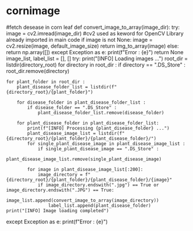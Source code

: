# cornimage
#fetch desease in corn leaf
def convert_image_to_array(image_dir):
    try:
        image = cv2.imread(image_dir)  #cv2 used as keword for OpenCV Library already imported in main code
        if image is not None:
            image = cv2.resize(image, default_image_size)
            return img_to_array(image)
        else:
            return np.array([])
    except Exception as e:
        print(f"Error : {e}")
        return None
image_list, label_list = [], []
try:
    print("[INFO] Loading images ...")
    root_dir = listdir(directory_root)
    for directory in root_dir :
        if directory == ".DS_Store" :
            root_dir.remove(directory)

    for plant_folder in root_dir :
        plant_disease_folder_list = listdir(f"{directory_root}/{plant_folder}")
        
        for disease_folder in plant_disease_folder_list :
            if disease_folder == ".DS_Store" :
                plant_disease_folder_list.remove(disease_folder)

        for plant_disease_folder in plant_disease_folder_list:
            print(f"[INFO] Processing {plant_disease_folder} ...")
            plant_disease_image_list = listdir(f"{directory_root}/{plant_folder}/{plant_disease_folder}/")
            for single_plant_disease_image in plant_disease_image_list :
                if single_plant_disease_image == ".DS_Store" :
                    plant_disease_image_list.remove(single_plant_disease_image)

            for image in plant_disease_image_list[:200]:
                image_directory = f"{directory_root}/{plant_folder}/{plant_disease_folder}/{image}"
                if image_directory.endswith(".jpg") == True or image_directory.endswith(".JPG") == True:
                    image_list.append(convert_image_to_array(image_directory))
                    label_list.append(plant_disease_folder)
    print("[INFO] Image loading completed")  
except Exception as e:
    print(f"Error : {e}")
